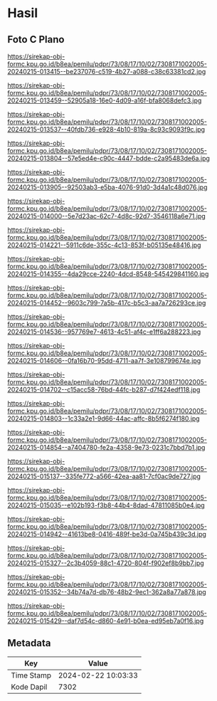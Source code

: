 # Hasil

## Foto C Plano

https://sirekap-obj-formc.kpu.go.id/b8ea/pemilu/pdpr/73/08/17/10/02/7308171002005-20240215-013415--be237076-c519-4b27-a088-c38c63381cd2.jpg

https://sirekap-obj-formc.kpu.go.id/b8ea/pemilu/pdpr/73/08/17/10/02/7308171002005-20240215-013459--52905a18-16e0-4d09-a16f-bfa8068defc3.jpg

https://sirekap-obj-formc.kpu.go.id/b8ea/pemilu/pdpr/73/08/17/10/02/7308171002005-20240215-013537--40fdb736-e928-4b10-819a-8c93c9093f9c.jpg

https://sirekap-obj-formc.kpu.go.id/b8ea/pemilu/pdpr/73/08/17/10/02/7308171002005-20240215-013804--57e5ed4e-c90c-4447-bdde-c2a95483de6a.jpg

https://sirekap-obj-formc.kpu.go.id/b8ea/pemilu/pdpr/73/08/17/10/02/7308171002005-20240215-013905--92503ab3-e5ba-4076-91d0-3d4a1c48d076.jpg

https://sirekap-obj-formc.kpu.go.id/b8ea/pemilu/pdpr/73/08/17/10/02/7308171002005-20240215-014000--5e7d23ac-62c7-4d8c-92d7-3546118a6e71.jpg

https://sirekap-obj-formc.kpu.go.id/b8ea/pemilu/pdpr/73/08/17/10/02/7308171002005-20240215-014221--5911c6de-355c-4c13-853f-b05135e48416.jpg

https://sirekap-obj-formc.kpu.go.id/b8ea/pemilu/pdpr/73/08/17/10/02/7308171002005-20240215-014355--4da29cce-2240-4dcd-8548-545429841160.jpg

https://sirekap-obj-formc.kpu.go.id/b8ea/pemilu/pdpr/73/08/17/10/02/7308171002005-20240215-014452--9603c799-7a5b-417c-b5c3-aa7a726293ce.jpg

https://sirekap-obj-formc.kpu.go.id/b8ea/pemilu/pdpr/73/08/17/10/02/7308171002005-20240215-014536--957769e7-4613-4c51-af4c-e1ff6a288223.jpg

https://sirekap-obj-formc.kpu.go.id/b8ea/pemilu/pdpr/73/08/17/10/02/7308171002005-20240215-014606--0fa16b70-95dd-4711-aa7f-3e108799674e.jpg

https://sirekap-obj-formc.kpu.go.id/b8ea/pemilu/pdpr/73/08/17/10/02/7308171002005-20240215-014702--c15acc58-76bd-44fc-b287-d7f424edf118.jpg

https://sirekap-obj-formc.kpu.go.id/b8ea/pemilu/pdpr/73/08/17/10/02/7308171002005-20240215-014803--1c33a2e1-9d66-44ac-affc-8b5f6274f180.jpg

https://sirekap-obj-formc.kpu.go.id/b8ea/pemilu/pdpr/73/08/17/10/02/7308171002005-20240215-014854--a7404780-fe2a-4358-9e73-0231c7bbd7b1.jpg

https://sirekap-obj-formc.kpu.go.id/b8ea/pemilu/pdpr/73/08/17/10/02/7308171002005-20240215-015137--335fe772-a566-42ea-aa81-7cf0ac9de727.jpg

https://sirekap-obj-formc.kpu.go.id/b8ea/pemilu/pdpr/73/08/17/10/02/7308171002005-20240215-015035--e102b193-f3b8-44b4-8dad-47811085b0e4.jpg

https://sirekap-obj-formc.kpu.go.id/b8ea/pemilu/pdpr/73/08/17/10/02/7308171002005-20240215-014942--41613be8-0416-489f-be3d-0a745b439c3d.jpg

https://sirekap-obj-formc.kpu.go.id/b8ea/pemilu/pdpr/73/08/17/10/02/7308171002005-20240215-015327--2c3b4059-88c1-4720-804f-f902ef8b9bb7.jpg

https://sirekap-obj-formc.kpu.go.id/b8ea/pemilu/pdpr/73/08/17/10/02/7308171002005-20240215-015352--34b74a7d-db76-48b2-9ec1-362a8a77a878.jpg

https://sirekap-obj-formc.kpu.go.id/b8ea/pemilu/pdpr/73/08/17/10/02/7308171002005-20240215-015429--daf7d54c-d860-4e91-b0ea-ed95eb7a0f16.jpg


## Metadata

| Key        | Value               |
| ---------- | ------------------- |
| Time Stamp | 2024-02-22 10:03:33 |
| Kode Dapil | 7302                |



